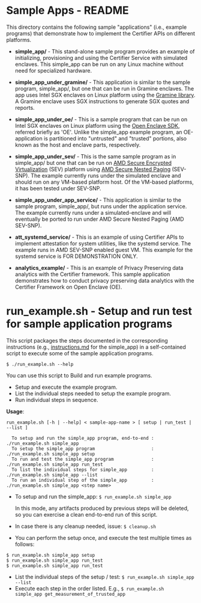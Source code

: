 # Sample Apps - README

This directory contains the following sample "applications" (i.e., example programs)
that demonstrate how to implement the Certifier APIs on different platforms.

- **simple_app/** - This stand-alone sample program provides an example of initializing,
  provisioning and using the Certifier Service with simulated enclaves.
  This simple_app can be run on any Linux machine without need for specialized hardware.

- **simple_app_under_gramine/** - This application is similar to the sample program,
  simple_app/, but one that can be run in Gramine enclaves. The app uses Intel SGX
  enclaves on Linux platform using the
  [Gramine library](https://github.com/gramineproject/gramine).
  A Gramine enclave uses SGX instructions to generate SGX quotes and reports.

- **simple_app_under_oe/** - This is a sample program that can be run on Intel SGX
  enclaves on Linux platform using the
  [Open Enclave SDK](https://openenclave.io/sdk/), referred briefly as 'OE'.
  Unlike the simple_app example program, an OE-application is partitioned into
  "untrusted" and "trusted" portions, also known as the host and enclave parts,
  respectively.

- **simple_app_under_sev/** - This is the same sample program as in simple_app/
  but one that can be run on
  [AMD Secure Encrypted Virtualization](https://www.amd.com/en/developer/sev.html)
  (SEV) platform using
  [AMD Secure Nested Paging](https://www.amd.com/system/files/TechDocs/SEV-SNP-strengthening-vm-isolation-with-integrity-protection-and-more.pdf)
  (SEV-SNP). The example currently runs under the simulated enclave and should
  run on any VM-based platform host. Of the VM-based platforms, it has been
  tested under SEV-SNP.

- **simple_app_under_app_service/** - This application is similar to the sample program,
   simple_app/, but runs under the application service. The example currently runs
   under a simulated-enclave and will eventually be ported to run under 
   AMD Secure Nested Paging (AMD SEV-SNP).

- **att_systemd_service/** - This is an example of using Certifier APIs to implement
  attestation for system utilities, like the systemd service. The example runs
  in AMD SEV-SNP enabled guest VM. This example for the systemd service is
  FOR DEMONSTRATION ONLY.

- **analytics_example/** - This is an example of Privacy Preserving data analytics with
  the Certifier framework. This sample application demonstrates how to conduct
  privacy preserving data analytics with the Certifier Framework on Open Enclave (OE).

# run_example.sh - Setup and run test for sample application programs

This script packages the steps documented in the corresponding
instructions (e.g., [instructions.md](./simple_app/instructions.md)
for the simple_app) in a self-contained script to execute some of the
sample application programs.

```shell
$ ./run_example.sh --help
```
You can use this script to Build and run example programs.

   - Setup and execute the example program.
   - List the individual steps needed to setup the example program.
   - Run individual steps in sequence.

**Usage**:
```shell
run_example.sh [-h | --help] < sample-app-name > [ setup | run_test | --list ]

  To setup and run the simple_app program, end-to-end : ./run_example.sh simple_app
  To setup the simple_app program                     : ./run_example.sh simple_app setup
  To run and test the simple_app program              : ./run_example.sh simple_app run_test
  To list the individual steps for simple_app         : ./run_example.sh simple_app --list
  To run an individual step of the simple_app         : ./run_example.sh simple_app <step name>
```

- To setup and run the simple_app: `$ run_example.sh simple_app`

  In this mode, any artifacts produced by previous steps will be deleted, so
  you can exercise a clean end-to-end run of this script.

- In case there is any cleanup needed, issue: `$ cleanup.sh`
- You can perform the setup once, and execute the test multiple times as follows:

```shell
$ run_example.sh simple_app setup
$ run_example.sh simple_app run_test
$ run_example.sh simple_app run_test
```
- List the individual steps of the setup / test: `$ run_example.sh simple_app --list`
- Execute each step in the order listed. E.g., `$ run_example.sh  simple_app get_measurement_of_trusted_app`
